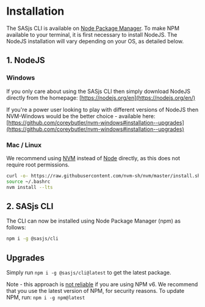 # Installation

The SASjs CLI is available on [Node Package Manager](https://www.npmjs.com/). To make NPM available to your terminal, it is first necessary to install NodeJS. The NodeJS installation will vary depending on your OS, as detailed below.

## 1. NodeJS

### Windows

If you only care about using the SASjs CLI then simply download NodeJS directly from the homepage:  [https://nodejs.org/en](https://nodejs.org/en/)

If you're a power user looking to play with different versions of NodeJS then NVM-Windows would be the better choice - available here: [https://github.com/coreybutler/nvm-windows#installation--upgrades](https://github.com/coreybutler/nvm-windows#installation--upgrades)

### Mac / Linux
We recommend using [NVM](https://github.com/nvm-sh/nvm) instead of [Node](https://nodejs.org/en/) directly, as this does not require root permissions.

```Bash
curl -o- https://raw.githubusercontent.com/nvm-sh/nvm/master/install.sh | bash
source ~/.bashrc
nvm install --lts
```

## 2. SASjs CLI
The CLI can now be installed using Node Package Manager (npm) as follows:

```Bash
npm i -g @sasjs/cli
```

## Upgrades

Simply run `npm i -g @sasjs/cli@latest` to get the latest package.

Note - this approach is [not reliable](https://github.com/npm/cli/issues/1884) if you are using NPM v6.  We recommend that you use the latest version of NPM, for security reasons.  To update NPM, run:  `npm i -g npm@latest`

